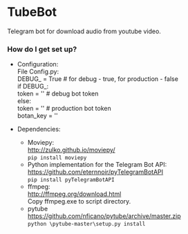 # TubeBot

Telegram bot for download audio from youtube video.

### How do I get set up? ###

* Configuration:  
File Config.py:  
DEBUG_ = True # for debug - true, for production - false  
if DEBUG_:  
    token = '' # debug bot token  
else:  
    token = '' # production bot token  
    botan_key = ''  
 
* Dependencies:  
  * Moviepy:    
  http://zulko.github.io/moviepy/    
  <code>pip install moviepy</code>    
  * Python implementation for the Telegram Bot API:    
  https://github.com/eternnoir/pyTelegramBotAPI    
  <code>pip install pyTelegramBotAPI</code>  
  * ffmpeg:  
  http://ffmpeg.org/download.html  
  Copy ffmpeg.exe to script directory.  
  * pytube  
  https://github.com/nficano/pytube/archive/master.zip  
  <code>python \pytube-master\setup.py install</code>
